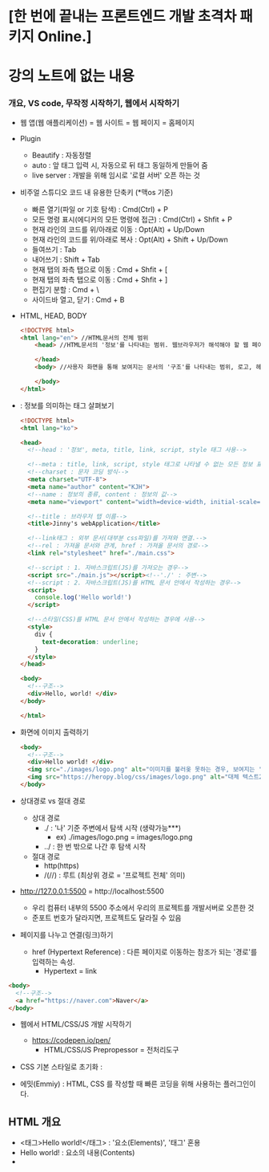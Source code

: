 # [한 번에 끝내는 프론트엔드 개발 초격차 패키지 Online.]
# 강의 노트에 없는 내용



### 개요, VS code, 무작정 시작하기, 웹에서 시작하기

- 웹 앱(웹 애플리케이션) = 웹 사이트 = 웹 페이지 = 홈페이지
- Plugin
  - Beautify : 자동정렬
  - auto : 앞 태그 입력 시, 자동으로 뒤 태그 동일하게 만들어 줌
  - live server : 개발을 위해 임시로 '로컬 서버' 오픈 하는 것

- 비주얼 스튜디오 코드 내 유용한 단축키 (*맥os 기준)
  - 빠른 열기(파일 or 기호 탐색) : Cmd(Ctrl) + P
  - 모든 명령 표시(에디커의 모든 명령에 접근) : Cmd(Ctrl) + Shfit + P
  - 현재 라인의 코드를 위/아래로 이동 : Opt(Alt) + Up/Down
  - 현재 라인의 코드를 위/아래로 복사 : Opt(Alt) + Shift + Up/Down
  - 들여쓰기 : Tab
  - 내어쓰기 : Shift + Tab
  - 현재 탭의 좌측 탭으로 이동 : Cmd + Shfit + [
  - 현재 탭의 좌측 탭으로 이동 : Cmd + Shfit + ]
  - 편집기 분할 : Cmd + \
  - 사이드바 열고, 닫기 : Cmd + B

- HTML, HEAD, BODY

  ```html
  <!DOCTYPE html>
  <html lang="en"> //HTML문서의 전체 범위
      <head> //HTML문서의 '정보'를 나타내는 범위. 웹브라우저가 해석해야 할 웹 페이지의 제목, 설명, 사용할 파일 위치, 스타일(CSS)같은 보이지 않는 정보를 작성하는 범위
  
      </head>
      <body> //사용자 화면을 통해 보여지는 문서의 '구조'를 나타내는 범위, 로고, 헤더, 푸터, 내비게이션, 메뉴, 버튼, 이미지 같은 웹 페이지의 보여지는 구조를 작성하는 범위.
  
      </body>
  </html>
  ```

- <head></head> : 정보를 의미하는 태그 살펴보기

  ```html
  <!DOCTYPE html>
  <html lang="ko">
  
  <head>
    <!--head : '정보', meta, title, link, script, style 태그 사용-->
  
    <!--meta : title, link, script, style 태그로 나타낼 수 없는 모든 정보 표현시-->
    <!--charset : 문자 코딩 방식-->
    <meta charset="UTF-8">
    <meta name="author" content="KJH">
    <!--name : 정보의 종류, content : 정보의 값-->
    <meta name="viewport" content="width=device-width, initial-scale=1.0">
  
    <!--title : 브라우저 탭 이름-->
    <title>Jinny's webApplication</title>
  
    <!--link태그 : 외부 문서(대부분 css파일)를 가져와 연결.-->
    <!--rel : 가져올 문서와 관계, href : 가져올 문서의 경로-->
    <link rel="stylesheet" href="./main.css">
  
    <!--script : 1. 자바스크립트(JS)를 가져오는 경우-->
    <script src="./main.js"></script><!--'./' : 주변-->
    <!--script : 2. 자바스크립트(JS)를 HTML 문서 안에서 작성하는 경우-->
    <script>
      console.log('Hello world!')
    </script>
  
    <!--스타일(CSS)를 HTML 문서 안에서 작성하는 경우에 사용-->
    <style>
      div {
        text-decoration: underline;
      }
    </style>
  </head>
  
  <body>
    <!--구조-->
    <div>Hello, world! </div>
  </body>
  
  </html>
  ```

- 화면에 이미지 출력하기

  ```html
  <body>
    <!--구조-->
    <div>Hello world! </div>
    <img src="./images/logo.png" alt="이미지를 불러옺 못하는 경우, 보여지는 '대체 텍스트'">
    <img src="https://heropy.blog/css/images/logo.png" alt="대체 텍스트2">
  </body>
  ```

  

- 상대경로 vs 절대 경로  
  - 상대 경로
    - ./ : '나' 기준 주변에서 탐색 시작 (생략가능***)
      - ex) ./images/logo.png = images/logo.png
    - ../ : 한 번 밖으로 나간 후 탐색 시작
  - 절대 경로
    - http(https)
    - /(//) : 루트 (최상위 경로 = '프로젝트 전체' 의미)
- http://127.0.0.1:5500 = http://localhost:5500
  - 우리 컴퓨터 내부의 5500 주소에서 우리의 프로젝트를 개발서버로 오픈한 것
  - 준포트 번호가 달라지면, 프로젝트도 달라질 수 있음

- 페이지를 나누고 연결(링크)하기
  - href (Hypertext Reference) : 다른 페이지로 이동하는 참조가 되는 '경로'를 입력하는 속성.
    - Hypertext = link

```html
<body>
  <!--구조-->
  <a href="https://naver.com">Naver</a>
</body>
```

- 웹에서 HTML/CSS/JS 개발 시작하기

  - https://codepen.io/pen/
    - HTML/CSS/JS Prepropessor = 전처리도구

- CSS 기본 스타일로 초기화 : 
  <link rel="stylesheet" href="https://cdn.jsdelivr.net/npm/reset-css@5.0.1/reset.min.css">

- 에밋(Emmiy) : HTML, CSS 를 작성할 때 빠른 코딩을 위해 사용하는 플러그인이다.

  

## HTML 개요

- <태그>Hello world!</태그> : '요소(Elements)', '태그' 혼용
- Hello world! : 요소의 내용(Contents)
- 
